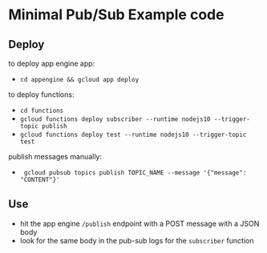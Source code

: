 # Minimal Pub/Sub Example code

## Deploy
to deploy app engine app:
- `cd appengine && gcloud app deploy`

to deploy functions:
- `cd functions`
- `gcloud functions deploy subscriber --runtime nodejs10 --trigger-topic publish`
- `gcloud functions deploy test --runtime nodejs10 --trigger-topic test`

publish messages manually:
- ` gcloud pubsub topics publish TOPIC_NAME --message '{"message": "CONTENT"}'`

## Use
- hit the app engine `/publish` endpoint with a POST message with a JSON body
- look for the same body in the pub-sub logs for the `subscriber` function
